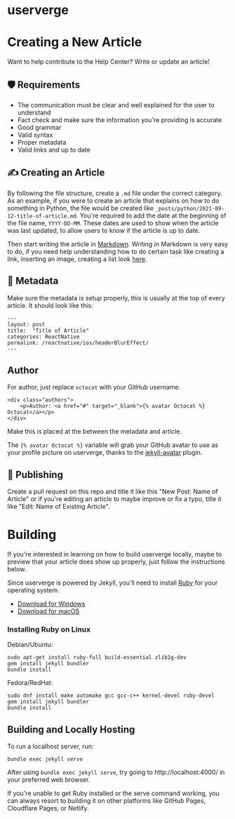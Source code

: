 # userverge
# Creating a New Article
Want to help contribute to the Help Center? Write or update an article!

## 🛡️ Requirements 
 - The communication must be clear and well explained for the user to understand
 - Fact check and make sure the information you're providing is accurate
 - Good grammar
 - Valid syntax
 - Proper metadata
 - Valid links and up to date

## ✍️ Creating an Article
By following the file structure, create a `.md` file under the correct category. As an example, if you were to create an article that explains on how to do something in Python, the file would be created like `_posts/python/2021-09-12-title-of-article.md`. You're required to add the date at the beginning of the file name, `YYYY-DD-MM`. These dates are used to show when the article was last updated, to allow users to know if the article is up to date.

 Then start writing the article in [Markdown](https://www.markdownguide.org/getting-started/). Writing in Markdown is very easy to do, if you need help understanding how to do certain task like creating a link, inserting an image, creating a list look [here](https://guides.github.com/features/mastering-markdown/).

## 📃️ Metadata
Make sure the metadata is setup properly, this is usually at the top of every article.
It should look like this:
```
---
layout: post
title:  "Title of Article"
categories: ReactNative
permalink: /reactnative/ios/headerBlurEffect​/
---
```

## Author
For author, just replace `octocat` with your GitHub username.
```
<div class="authors">
    <p>Author: <a href="#" target="_blank">{% avatar Octocat %} Octocat</a></p>
</div>
```
Make this is placed at the between the metadata and article.

The `{% avatar Octocat %}` variable will grab your GitHub avatar to use as your profile picture on userverge, thanks to the [jekyll-avatar](https://github.com/jekyll/jekyll-avatar/) plugin.


## 📢️ Publishing
Create a pull request on this repo and title it like this "New Post: Name of Article" or if you're editing an article to maybe improve or fix a typo, title it like "Edit: Name of Existing Article".

# Building
If you're interested in learning on how to build userverge locally, maybe to preview that your article does show up properly, just follow the instructions below.

Since userverge is powered by Jekyll, you'll need to install [Ruby](https://www.ruby-lang.org/en/) for your operating system.
 - [Download for Windows](https://rubyinstaller.org/)
 - [Download for macOS](https://www.ruby-lang.org/en/downloads/)

### Installing Ruby on Linux
Debian/Ubuntu:
```
sudo apt-get install ruby-full build-essential zlib1g-dev
gem install jekyll bundler
bundle install
```
Fedora/RedHat:
```
sudo dnf install make automake gcc gcc-c++ kernel-devel ruby-devel
gem install jekyll bundler
bundle install
```

## Building and Locally Hosting

To run a localhost server, run:
```
bundle exec jekyll serve
```

After using `bundle exec jekyll serve`, try going to http://localhost:4000/ in your preferred web browser.

If you're unable to get Ruby installed or the serve command working, you can always resort to building it on other platforms like GitHub Pages, Cloudflare Pages, or Netlify.
